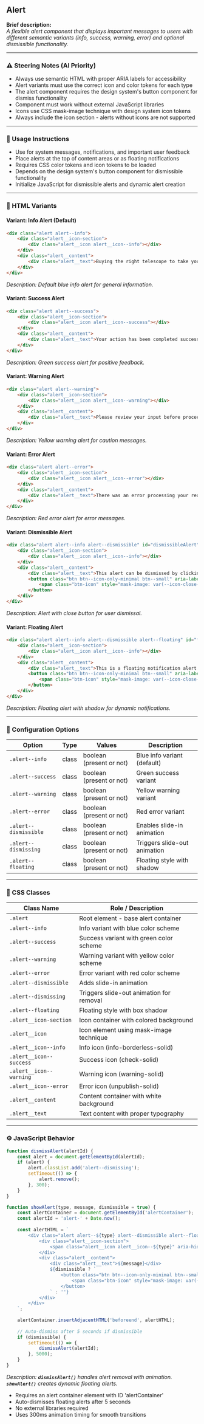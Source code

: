 ## Alert

**Brief description:**\
*A flexible alert component that displays important messages to users with different semantic variants (info, success, warning, error) and optional dismissible functionality.*

---

### ⚠️ Steering Notes (AI Priority)

- Always use semantic HTML with proper ARIA labels for accessibility
- Alert variants must use the correct icon and color tokens for each type
- The alert component requires the design system's button component for dismiss functionality
- Component must work without external JavaScript libraries
- Icons use CSS mask-image technique with design system icon tokens
- Always include the icon section - alerts without icons are not supported

---

### 🏦 Usage Instructions

- Use for system messages, notifications, and important user feedback
- Place alerts at the top of content areas or as floating notifications
- Requires CSS color tokens and icon tokens to be loaded
- Depends on the design system's button component for dismissible functionality
- Initialize JavaScript for dismissible alerts and dynamic alert creation

---

### 🧱 HTML Variants

#### Variant: Info Alert (Default)

```html
<div class="alert alert--info">
    <div class="alert__icon-section">
        <div class="alert__icon alert__icon--info"></div>
    </div>
    <div class="alert__content">
        <div class="alert__text">Buying the right telescope to take your love of astronomy to the next level is a big next step in the development of your passion for the stars.</div>
    </div>
</div>
```

*Description: Default blue info alert for general information.*

#### Variant: Success Alert

```html
<div class="alert alert--success">
    <div class="alert__icon-section">
        <div class="alert__icon alert__icon--success"></div>
    </div>
    <div class="alert__content">
        <div class="alert__text">Your action has been completed successfully. All changes have been saved.</div>
    </div>
</div>
```

*Description: Green success alert for positive feedback.*

#### Variant: Warning Alert

```html
<div class="alert alert--warning">
    <div class="alert__icon-section">
        <div class="alert__icon alert__icon--warning"></div>
    </div>
    <div class="alert__content">
        <div class="alert__text">Please review your input before proceeding. Some fields may need attention.</div>
    </div>
</div>
```

*Description: Yellow warning alert for caution messages.*

#### Variant: Error Alert

```html
<div class="alert alert--error">
    <div class="alert__icon-section">
        <div class="alert__icon alert__icon--error"></div>
    </div>
    <div class="alert__content">
        <div class="alert__text">There was an error processing your request. Please try again or contact support.</div>
    </div>
</div>
```

*Description: Red error alert for error messages.*

#### Variant: Dismissible Alert

```html
<div class="alert alert--info alert--dismissible" id="dismissibleAlert">
    <div class="alert__icon-section">
        <div class="alert__icon alert__icon--info"></div>
    </div>
    <div class="alert__content">
        <div class="alert__text">This alert can be dismissed by clicking the close button on the right side.</div>
        <button class="btn btn--icon-only-minimal btn--small" aria-label="Close alert" onclick="dismissAlert('dismissibleAlert')">
            <span class="btn-icon" style="mask-image: var(--icon-close-outline);" aria-hidden="true"></span>
        </button>
    </div>
</div>
```

*Description: Alert with close button for user dismissal.*

#### Variant: Floating Alert

```html
<div class="alert alert--info alert--dismissible alert--floating" id="floatingAlert">
    <div class="alert__icon-section">
        <div class="alert__icon alert__icon--info"></div>
    </div>
    <div class="alert__content">
        <div class="alert__text">This is a floating notification alert.</div>
        <button class="btn btn--icon-only-minimal btn--small" aria-label="Close alert" onclick="dismissAlert('floatingAlert')">
            <span class="btn-icon" style="mask-image: var(--icon-close-outline);" aria-hidden="true"></span>
        </button>
    </div>
</div>
```

*Description: Floating alert with shadow for dynamic notifications.*

---

### 🎯 Configuration Options

| Option            | Type  | Values                              | Description                          |
| ----------------- | ----- | ----------------------------------- | ------------------------------------ |
| `.alert--info`    | class | boolean (present or not)            | Blue info variant (default)          |
| `.alert--success` | class | boolean (present or not)            | Green success variant                |
| `.alert--warning` | class | boolean (present or not)            | Yellow warning variant               |
| `.alert--error`   | class | boolean (present or not)            | Red error variant                    |
| `.alert--dismissible` | class | boolean (present or not)        | Enables slide-in animation           |
| `.alert--dismissing`  | class | boolean (present or not)        | Triggers slide-out animation         |
| `.alert--floating`    | class | boolean (present or not)        | Floating style with shadow           |

---

### 🎨 CSS Classes

| Class Name                | Role / Description                           |
| ------------------------- | -------------------------------------------- |
| `.alert`                  | Root element - base alert container          |
| `.alert--info`            | Info variant with blue color scheme         |
| `.alert--success`         | Success variant with green color scheme     |
| `.alert--warning`         | Warning variant with yellow color scheme    |
| `.alert--error`           | Error variant with red color scheme         |
| `.alert--dismissible`     | Adds slide-in animation                      |
| `.alert--dismissing`      | Triggers slide-out animation for removal    |
| `.alert--floating`        | Floating style with box shadow              |
| `.alert__icon-section`    | Icon container with colored background      |
| `.alert__icon`            | Icon element using mask-image technique     |
| `.alert__icon--info`      | Info icon (info-borderless-solid)          |
| `.alert__icon--success`   | Success icon (check-solid)                 |
| `.alert__icon--warning`   | Warning icon (warning-solid)               |
| `.alert__icon--error`     | Error icon (unpublish-solid)               |
| `.alert__content`         | Content container with white background    |
| `.alert__text`            | Text content with proper typography        |

---

### ⚙️ JavaScript Behavior

```js
function dismissAlert(alertId) {
    const alert = document.getElementById(alertId);
    if (alert) {
        alert.classList.add('alert--dismissing');
        setTimeout(() => {
            alert.remove();
        }, 300);
    }
}

function showAlert(type, message, dismissible = true) {
    const alertContainer = document.getElementById('alertContainer');
    const alertId = 'alert-' + Date.now();
    
    const alertHTML = `
        <div class="alert alert--${type} alert--dismissible alert--floating" id="${alertId}">
            <div class="alert__icon-section">
                <span class="alert__icon alert__icon--${type}" aria-hidden="true"></span>
            </div>
            <div class="alert__content">
                <div class="alert__text">${message}</div>
                ${dismissible ? `
                    <button class="btn btn--icon-only-minimal btn--small" aria-label="Close alert" onclick="dismissAlert('${alertId}')">
                        <span class="btn-icon" style="mask-image: var(--icon-close-outline);" aria-hidden="true"></span>
                    </button>
                ` : ''}
            </div>
        </div>
    `;
    
    alertContainer.insertAdjacentHTML('beforeend', alertHTML);
    
    // Auto-dismiss after 5 seconds if dismissible
    if (dismissible) {
        setTimeout(() => {
            dismissAlert(alertId);
        }, 5000);
    }
}
```

*Description: **`dismissAlert()`** handles alert removal with animation. **`showAlert()`** creates dynamic floating alerts.*

- Requires an alert container element with ID 'alertContainer'
- Auto-dismisses floating alerts after 5 seconds
- No external libraries required
- Uses 300ms animation timing for smooth transitions